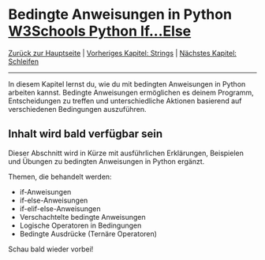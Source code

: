 # Bedingte Anweisungen in Python [W3Schools Python If...Else](https://www.w3schools.com/python/python_conditions.asp)

[Zurück zur Hauptseite](/Projekte/Kapitel_0/Anfang_Lese_Mich.md) | [Vorheriges Kapitel: Strings](/Projekte/Kapitel_1/Strings.md) | [Nächstes Kapitel: Schleifen](Schleifen.md)

---

In diesem Kapitel lernst du, wie du mit bedingten Anweisungen in Python arbeiten kannst. Bedingte Anweisungen ermöglichen es deinem Programm, Entscheidungen zu treffen und unterschiedliche Aktionen basierend auf verschiedenen Bedingungen auszuführen.

## Inhalt wird bald verfügbar sein

Dieser Abschnitt wird in Kürze mit ausführlichen Erklärungen, Beispielen und Übungen zu bedingten Anweisungen in Python ergänzt.

Themen, die behandelt werden:

- if-Anweisungen
- if-else-Anweisungen
- if-elif-else-Anweisungen
- Verschachtelte bedingte Anweisungen
- Logische Operatoren in Bedingungen
- Bedingte Ausdrücke (Ternäre Operatoren)

Schau bald wieder vorbei!
